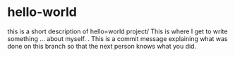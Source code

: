 # hello-world
this is a short description of hello=world project/
This is where I get to write something ... about myself.
.
This is a commit message explaining what was done on this branch so that the next person knows what you did.
